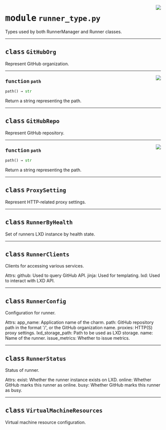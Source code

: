 <!-- markdownlint-disable -->

<a href="../src/runner_type.py#L0"><img align="right" style="float:right;" src="https://img.shields.io/badge/-source-cccccc?style=flat-square"></a>

# <kbd>module</kbd> `runner_type.py`
Types used by both RunnerManager and Runner classes. 



---

## <kbd>class</kbd> `GitHubOrg`
Represent GitHub organization. 




---

<a href="../src/runner_type.py#L53"><img align="right" style="float:right;" src="https://img.shields.io/badge/-source-cccccc?style=flat-square"></a>

### <kbd>function</kbd> `path`

```python
path() → str
```

Return a string representing the path. 


---

## <kbd>class</kbd> `GitHubRepo`
Represent GitHub repository. 




---

<a href="../src/runner_type.py#L41"><img align="right" style="float:right;" src="https://img.shields.io/badge/-source-cccccc?style=flat-square"></a>

### <kbd>function</kbd> `path`

```python
path() → str
```

Return a string representing the path. 


---

## <kbd>class</kbd> `ProxySetting`
Represent HTTP-related proxy settings. 





---

## <kbd>class</kbd> `RunnerByHealth`
Set of runners LXD instance by health state. 





---

## <kbd>class</kbd> `RunnerClients`
Clients for accessing various services. 

Attrs:  github: Used to query GitHub API.  jinja: Used for templating.  lxd: Used to interact with LXD API. 





---

## <kbd>class</kbd> `RunnerConfig`
Configuration for runner. 

Attrs:  app_name: Application name of the charm.  path: GitHub repository path in the format '<owner>/<repo>', or the GitHub organization  name.  proxies: HTTP(S) proxy settings.  lxd_storage_path: Path to be used as LXD storage.  name: Name of the runner.  issue_metrics: Whether to issue metrics. 





---

## <kbd>class</kbd> `RunnerStatus`
Status of runner. 

Attrs:  exist: Whether the runner instance exists on LXD.  online: Whether GitHub marks this runner as online.  busy: Whether GitHub marks this runner as busy. 





---

## <kbd>class</kbd> `VirtualMachineResources`
Virtual machine resource configuration. 






